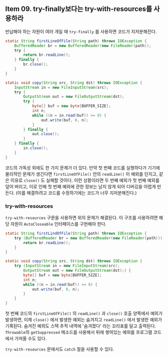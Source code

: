 ## Item 09. try-finally보다는 try-with-resources를 사용하라

반납해야 하는 자원이 여러 개일 때 `try-finally` 를 사용하면 코드가 지저분해진다.

~~~ java
static String firstLineOfFile(String path) throws IOException {
    BufferedReader br = new BufferedReader(new FileReader(path));
    try {
        return br.readLine();
    } finally {
        br.close();
    }
}
~~~

~~~ java
static void copy(String src, String dst) throws IOException {
    InputStream in = new FileInputStream(src);
    try {
        OutputStream out = new FileOutputStream(dst);
        try {
            byte[] buf = new byte[BUFFER_SIZE];
            int n;
            while ((n = in.read(buf)) >= 0) {
                out.write(buf, 0, n);
            }
        } finally {
            out.close();
        }
    } finally {
        in.close();
    }
}
~~~

코드의 가독성 외에도 한 가지 문제가 더 있다. 만약 첫 번째 코드를 실행하다가 기기에 물리적인 문제가 생긴다면 `firstLineOfFile()` 안의 `readLine()` 이 예외를 던지고, 같은 이유로 `close()` 도 실패할 것이다. 이런 상황이라면 두 번째 예외가 첫 번째 예외를 덮어 버리고, 이로 인해 첫 번째 예외에 관한 정보는 남지 않게 되어 디버깅을 어렵게 만든다. (이를 해결하려고 코드를 수정하기에는 코드가 너무 지저분해진다.)



### try-with-resources

`try-with-resources` 구문을 사용하면 위의 문제가 해결된다. 이 구조를 사용하려면 해당 자원이 `AutoCloseable` 인터페이스를 구현해야 한다.

~~~ java
static String firstLindOfFile(String path) throws IOException {
    try (BufferedReader br = new BufferedReader(new FileReader(path))) {
        return br.readLine();
    }
}
~~~

~~~ java
static void copy(String src, String dst) throws IOException {
    try (InputStream in = new FileInputStream(src);
        OutputStream out = new FileOutputStream(dst);) {
        byte[] buf = new byte[BUFFER_SIZE];
        int n;
        while ((n = in.read(buf)) >= 0) {
            out.write(buf, 0, n);
        }
    }
}
~~~

첫 번째 코드의 `firstLineOfFile()` 의 `readLine()` 과 `close()` 호출 양쪽에서 예외가 발생하면, 이제 `close()` 에서 발생한 예외는 숨겨지고 `readLine()` 에서 발생한 예외가 기록된다. 숨겨진 예외도 스택 추적 내역에 '숨겨졌다' 라는 꼬리표를 달고 출력된다. `Throwable`의 `getSuppressed` 메소드를 사용해서 뒤에 쌓여있는 예외를 프로그램 코드에서 가져올 수도 있다.

`try-with-resources` 문에서도 `catch` 절을 사용할 수 있다.